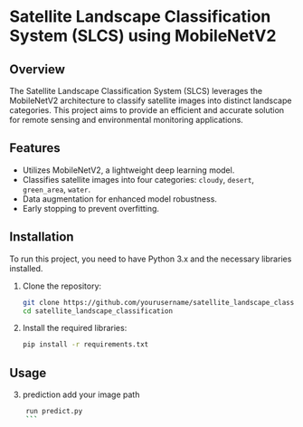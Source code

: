 

# Satellite Landscape Classification System (SLCS) using MobileNetV2

## Overview
The Satellite Landscape Classification System (SLCS) leverages the MobileNetV2 architecture to classify satellite images into distinct landscape categories. This project aims to provide an efficient and accurate solution for remote sensing and environmental monitoring applications.


## Features
- Utilizes MobileNetV2, a lightweight deep learning model.
- Classifies satellite images into four categories: `cloudy`, `desert`, `green_area`, `water`.
- Data augmentation for enhanced model robustness.
- Early stopping to prevent overfitting.

## Installation
To run this project, you need to have Python 3.x and the necessary libraries installed.

1. Clone the repository:
    ```sh
    git clone https://github.com/yourusername/satellite_landscape_classification.git
    cd satellite_landscape_classification
    ```

2. Install the required libraries:
    ```sh
    pip install -r requirements.txt
    ```

## Usage

3. prediction
add your image path
```sh
    run predict.py
    ```